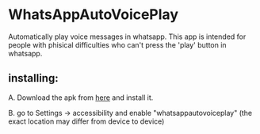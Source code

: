 # WhatsAppAutoVoicePlay

Automatically play voice messages in whatsapp.
This app is intended for people with phisical difficulties who can't press the 'play' button in whatsapp.

## installing:

A. Download the apk from [here](https://github.com/ohadcn/WhatsAppAutoVoicePlay/raw/master/app/app-release.apk) and install it.

B. go to Settings -> accessibility and enable "whatsappautovoiceplay" (the exact location may differ from device to device)
